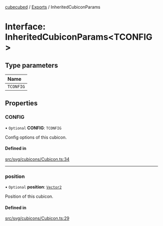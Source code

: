 [cubecubed](/reference/README.md) / [Exports](/reference/modules.md) / InheritedCubiconParams

# Interface: InheritedCubiconParams<TCONFIG\>

## Type parameters

| Name |
| :------ |
| `TCONFIG` |

## Properties

### CONFIG

• `Optional` **CONFIG**: `TCONFIG`

Config options of this cubicon.

#### Defined in

[src/svg/cubicons/Cubicon.ts:34](https://github.com/imaphatduc/cubecubed/blob/0fd2007/src/svg/cubicons/Cubicon.ts#L34)

___

### position

• `Optional` **position**: [`Vector2`](/reference/classes/Vector2.md)

Position of this cubicon.

#### Defined in

[src/svg/cubicons/Cubicon.ts:29](https://github.com/imaphatduc/cubecubed/blob/0fd2007/src/svg/cubicons/Cubicon.ts#L29)

